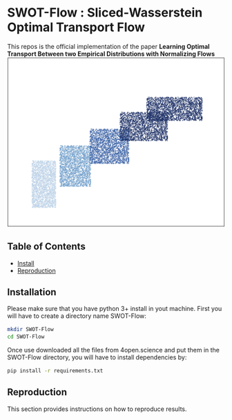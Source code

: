# SWOT-Flow : Sliced-Wasserstein Optimal Transport Flow

This repos is the official implementation of the paper **Learning Optimal Transport Between two Empirical Distributions with Normalizing Flows**
![rectanglesOT](images/rect_transport_regularise.png)

## Table of Contents

- [Install](#install)
- [Reproduction](#reproduction)

## Installation
Please make sure that you have python 3+ install in yout machine. First you will have to create a directory name SWOT-Flow:
```bash
mkdir SWOT-Flow
cd SWOT-Flow
```
Once use downloaded all the files from 4open.science and put them in the SWOT-Flow directory, you will have to install dependencies by:
```bash
pip install -r requirements.txt
```

## Reproduction

This section provides instructions on how to reproduce results.
